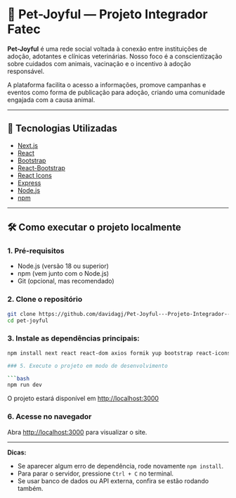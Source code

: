 # 🐾 Pet-Joyful — Projeto Integrador Fatec

**Pet-Joyful** é uma rede social voltada à conexão entre instituições de adoção, adotantes e clínicas veterinárias. Nosso foco é a conscientização sobre cuidados com animais, vacinação e o incentivo à adoção responsável.

A plataforma facilita o acesso a informações, promove campanhas e eventos como forma de publicação para adoção, criando uma comunidade engajada com a causa animal.

---

## 🚀 Tecnologias Utilizadas

- [Next.js](https://nextjs.org/)
- [React](https://reactjs.org/)
- [Bootstrap](https://getbootstrap.com/)
- [React-Bootstrap](https://react-bootstrap.github.io/)
- [React Icons](https://react-icons.github.io/react-icons/)
- [Express](https://expressjs.com/)
- [Node.js](https://nodejs.org/)
- [npm](https://www.npmjs.com/)

---

## 🛠️ Como executar o projeto localmente

### 1. Pré-requisitos

- Node.js (versão 18 ou superior)
- npm (vem junto com o Node.js)
- Git (opcional, mas recomendado)


### 2. Clone o repositório

```bash
git clone https://github.com/davidagj/Pet-Joyful---Projeto-Integrador--NextJs
cd pet-joyful
```
### 3. **Instale as dependências principais**:
```bash
npm install next react react-dom axios formik yup bootstrap react-icons express typescript

### 5. Execute o projeto em modo de desenvolvimento

```bash
npm run dev
```

O projeto estará disponível em [http://localhost:3000](http://localhost:3000)

### 6. Acesse no navegador

Abra [http://localhost:3000](http://localhost:3000) para visualizar o site.

---

**Dicas:**
- Se aparecer algum erro de dependência, rode novamente `npm install`.
- Para parar o servidor, pressione `Ctrl + C` no terminal.
- Se usar banco de dados ou API externa, confira se estão rodando também.